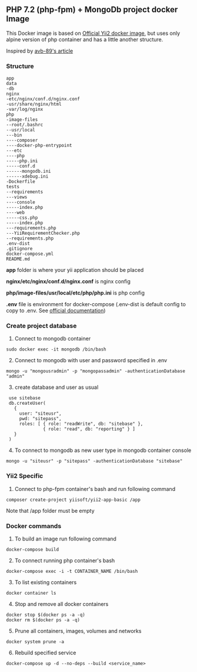 ## PHP 7.2 (php-fpm) + MongoDb project docker Image

This Docker image is based on [Official Yii2 docker image](https://github.com/yiisoft/yii2-docker), but uses only alpine version of php container and has a little another structure.

Inspired by [avb-89's article](https://habrahabr.ru/post/349704/)
 
### Structure

```
app 
data
-db
nginx
-etc/nginx/conf.d/nginx.conf
-usr/share/nginx/html
-var/log/nginx
php
-image-files
--root/.bashrc
--usr/local
---bin
----composer
----docker-php-entrypoint
---etc
----php
-----php.ini
-----conf.d
------mongodb.ini
------xdebug.ini
-Dockerfile
tests
--requirements
---views
----console
-----index.php
----web
-----css.php
-----index.php
---requirements.php
---YiiRequirementChecker.php
--requirements.php
.env-dist
.gitignore
docker-compose.yml
README.md
```

**app** folder is where your yii application should be placed

**nginx/etc/nginx/conf.d/nginx.conf** is nginx config

**php/image-files/usr/local/etc/php/php.ini** is php config

**.env** file is environment for docker-compose (.env-dist is default config to copy to .env. See [official documentation](https://github.com/yiisoft/yii2-docker))

### Create project database

1. Connect to mongodb container

```
sudo docker exec -it mongodb /bin/bash
```

2. Connect to mongodb with user and password specified in .env

```
mongo -u "mongousradmin" -p "mongopassadmin" -authenticationDatabase "admin"
```

3. create database and user as usual

```
 use sitebase
 db.createUser(
   {
     user: "siteusr",
     pwd: "sitepass",
     roles: [ { role: "readWrite", db: "sitebase" },
              { role: "read", db: "reporting" } ]
   }
 )
```

4. To connect to mongodb as new user type in mongodb container console

```
mongo -u "siteusr" -p "sitepass" -authenticationDatabase "sitebase"
```

### Yii2 Specific

1. Connect to php-fpm container's bash and run following command

```
composer create-project yiisoft/yii2-app-basic /app
```

Note that /app folder must be empty

### Docker commands

1. To build an image run following command

```
docker-compose build
```

2. To connect running php container's bash

```
docker-compose exec -i -t CONTAINER_NAME /bin/bash
```

3. To list existing containers

```
docker container ls
```

4. Stop and remove all docker containers

```
docker stop $(docker ps -a -q)
docker rm $(docker ps -a -q)
```

5. Prune all containers, images, volumes and networks

```
docker system prune -a
```

6. Rebuild specified service

```
docker-compose up -d --no-deps --build <service_name>
```